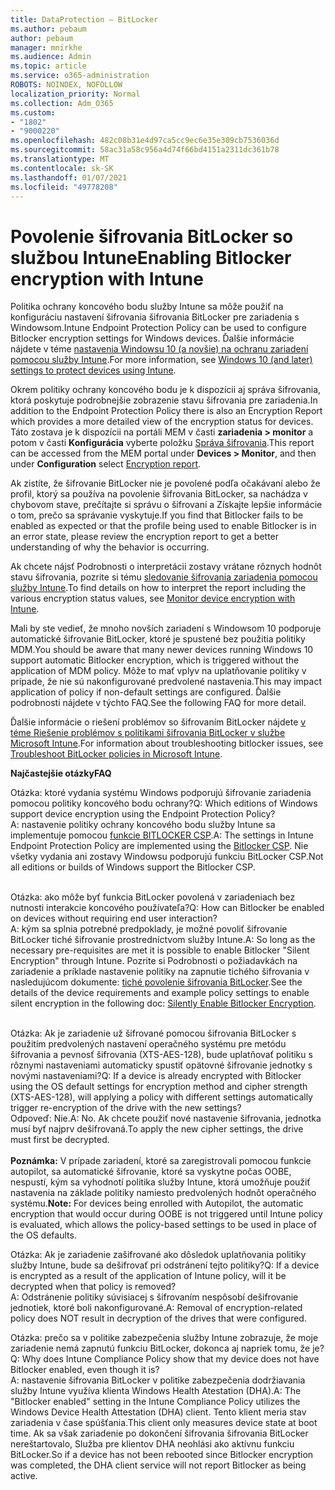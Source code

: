 ```yaml
---
title: DataProtection – BitLocker
ms.author: pebaum
author: pebaum
manager: mnirkhe
ms.audience: Admin
ms.topic: article
ms.service: o365-administration
ROBOTS: NOINDEX, NOFOLLOW
localization_priority: Normal
ms.collection: Adm_O365
ms.custom:
- "1802"
- "9000220"
ms.openlocfilehash: 482c08b31e4d97ca5cc9ec6e35e309cb7536036d
ms.sourcegitcommit: 58ac31a58c956a4d74f66bd4151a2311dc361b78
ms.translationtype: MT
ms.contentlocale: sk-SK
ms.lasthandoff: 01/07/2021
ms.locfileid: "49778208"
---
```

# <a name="enabling-bitlocker-encryption-with-intune"></a><span data-ttu-id="8c042-102">Povolenie šifrovania BitLocker so službou Intune</span><span class="sxs-lookup"><span data-stu-id="8c042-102">Enabling Bitlocker encryption with Intune</span></span>

<span data-ttu-id="8c042-103">Politika ochrany koncového bodu služby Intune sa môže použiť na konfiguráciu nastavení šifrovania šifrovania BitLocker pre zariadenia s Windowsom.</span><span class="sxs-lookup"><span data-stu-id="8c042-103">Intune Endpoint Protection Policy can be used to configure Bitlocker encryption settings for Windows devices.</span></span> <span data-ttu-id="8c042-104">Ďalšie informácie nájdete v téme [nastavenia Windowsu 10 (a novšie) na ochranu zariadení pomocou služby Intune](https://docs.microsoft.com/intune/endpoint-protection-windows-10#windows-encryption).</span><span class="sxs-lookup"><span data-stu-id="8c042-104">For more information, see [Windows 10 (and later) settings to protect devices using Intune](https://docs.microsoft.com/intune/endpoint-protection-windows-10#windows-encryption).</span></span>

<span data-ttu-id="8c042-105">Okrem politiky ochrany koncového bodu je k dispozícii aj správa šifrovania, ktorá poskytuje podrobnejšie zobrazenie stavu šifrovania pre zariadenia.</span><span class="sxs-lookup"><span data-stu-id="8c042-105">In addition to the Endpoint Protection Policy there is also an Encryption Report which provides a more detailed view of the encryption status for devices.</span></span> <span data-ttu-id="8c042-106">Táto zostava je k dispozícii na portáli MEM v časti **zariadenia > monitor** a potom v časti **Konfigurácia** vyberte položku [Správa šifrovania](https://endpoint.microsoft.com/#blade/Microsoft_Intune_DeviceSettings/DevicesMonitorMenu/encryptionReport).</span><span class="sxs-lookup"><span data-stu-id="8c042-106">This report can be accessed from the MEM portal under **Devices > Monitor**, and then under **Configuration** select [Encryption report](https://endpoint.microsoft.com/#blade/Microsoft_Intune_DeviceSettings/DevicesMonitorMenu/encryptionReport).</span></span>

<span data-ttu-id="8c042-107">Ak zistíte, že šifrovanie BitLocker nie je povolené podľa očakávaní alebo že profil, ktorý sa používa na povolenie šifrovania BitLocker, sa nachádza v chybovom stave, prečítajte si správu o šifrovaní a Získajte lepšie informácie o tom, prečo sa správanie vyskytuje.</span><span class="sxs-lookup"><span data-stu-id="8c042-107">If you find that Bitlocker fails to be enabled as expected or that the profile being used to enable Bitlocker is in an error state, please review the encryption report to get a better understanding of why the behavior is occurring.</span></span>

<span data-ttu-id="8c042-108">Ak chcete nájsť Podrobnosti o interpretácii zostavy vrátane rôznych hodnôt stavu šifrovania, pozrite si tému [sledovanie šifrovania zariadenia pomocou služby Intune](https://docs.microsoft.com/mem/intune/protect/encryption-monitor).</span><span class="sxs-lookup"><span data-stu-id="8c042-108">To find details on how to interpret the report including the various encryption status values, see [Monitor device encryption with Intune](https://docs.microsoft.com/mem/intune/protect/encryption-monitor).</span></span>

<span data-ttu-id="8c042-109">Mali by ste vedieť, že mnoho novších zariadení s Windowsom 10 podporuje automatické šifrovanie BitLocker, ktoré je spustené bez použitia politiky MDM.</span><span class="sxs-lookup"><span data-stu-id="8c042-109">You should be aware that many newer devices running Windows 10 support automatic Bitlocker encryption, which is triggered without the application of MDM policy.</span></span> <span data-ttu-id="8c042-110">Môže to mať vplyv na uplatňovanie politiky v prípade, že nie sú nakonfigurované predvolené nastavenia.</span><span class="sxs-lookup"><span data-stu-id="8c042-110">This may impact application of policy if non-default settings are configured.</span></span> <span data-ttu-id="8c042-111">Ďalšie podrobnosti nájdete v týchto FAQ.</span><span class="sxs-lookup"><span data-stu-id="8c042-111">See the following FAQ for more detail.</span></span>

<span data-ttu-id="8c042-112">Ďalšie informácie o riešení problémov so šifrovaním BitLocker nájdete [v téme Riešenie problémov s politikami šifrovania BitLocker v službe Microsoft Intune](https://docs.microsoft.com/intune/protect/troubleshoot-bitlocker-policies).</span><span class="sxs-lookup"><span data-stu-id="8c042-112">For information about troubleshooting bitlocker issues, see [Troubleshoot BitLocker policies in Microsoft Intune](https://docs.microsoft.com/intune/protect/troubleshoot-bitlocker-policies).</span></span>
 
 
<span data-ttu-id="8c042-113">**Najčastejšie otázky**</span><span class="sxs-lookup"><span data-stu-id="8c042-113">**FAQ**</span></span>

<span data-ttu-id="8c042-114">Otázka: ktoré vydania systému Windows podporujú šifrovanie zariadenia pomocou politiky koncového bodu ochrany?</span><span class="sxs-lookup"><span data-stu-id="8c042-114">Q: Which editions of Windows support device encryption using the Endpoint Protection Policy?</span></span><br>
<span data-ttu-id="8c042-115">A: nastavenie politiky ochrany koncového bodu služby Intune sa implementuje pomocou [funkcie BITLOCKER CSP](https://docs.microsoft.com/windows/client-management/mdm/bitlocker-csp).</span><span class="sxs-lookup"><span data-stu-id="8c042-115">A: The settings in Intune Endpoint Protection Policy are implemented using the [Bitlocker CSP](https://docs.microsoft.com/windows/client-management/mdm/bitlocker-csp).</span></span> <span data-ttu-id="8c042-116">Nie všetky vydania ani zostavy Windowsu podporujú funkciu BitLocker CSP.</span><span class="sxs-lookup"><span data-stu-id="8c042-116">Not all editions or builds of Windows support the Bitlocker CSP.</span></span> <br><br>

<span data-ttu-id="8c042-117">Otázka: ako môže byť funkcia BitLocker povolená v zariadeniach bez nutnosti interakcie koncového používateľa?</span><span class="sxs-lookup"><span data-stu-id="8c042-117">Q: How can Bitlocker be enabled on devices without requiring end user interaction?</span></span><br>
<span data-ttu-id="8c042-118">A: kým sa splnia potrebné predpoklady, je možné povoliť šifrovanie BitLocker tiché šifrovanie prostredníctvom služby Intune.</span><span class="sxs-lookup"><span data-stu-id="8c042-118">A: So long as the necessary pre-requisites are met it is possible to enable Bitlocker "Silent Encryption" through Intune.</span></span> <span data-ttu-id="8c042-119">Pozrite si Podrobnosti o požiadavkách na zariadenie a príklade nastavenie politiky na zapnutie tichého šifrovania v nasledujúcom dokumente: [tiché povolenie šifrovania BitLocker](https://docs.microsoft.com/mem/intune/protect/encrypt-devices#silently-enable-bitlocker-on-devices).</span><span class="sxs-lookup"><span data-stu-id="8c042-119">See the details of the device requirements and example policy settings to enable silent encryption in the following doc: [Silently Enable Bitlocker Encryption](https://docs.microsoft.com/mem/intune/protect/encrypt-devices#silently-enable-bitlocker-on-devices).</span></span> <br><br>

<span data-ttu-id="8c042-120">Otázka: Ak je zariadenie už šifrované pomocou šifrovania BitLocker s použitím predvolených nastavení operačného systému pre metódu šifrovania a pevnosť šifrovania (XTS-AES-128), bude uplatňovať politiku s rôznymi nastaveniami automaticky spustiť opätovné šifrovanie jednotky s novými nastaveniami?</span><span class="sxs-lookup"><span data-stu-id="8c042-120">Q: If a device is already encrypted with Bitlocker using the OS default settings for encryption method and cipher strength (XTS-AES-128), will applying a policy with different settings automatically trigger re-encryption of the drive with the new settings?</span></span><br>
<span data-ttu-id="8c042-121">Odpoveď: Nie.</span><span class="sxs-lookup"><span data-stu-id="8c042-121">A: No.</span></span> <span data-ttu-id="8c042-122">Ak chcete použiť nové nastavenie šifrovania, jednotka musí byť najprv dešifrovaná.</span><span class="sxs-lookup"><span data-stu-id="8c042-122">To apply the new cipher settings, the drive must first be decrypted.</span></span><br><br>
<span data-ttu-id="8c042-123">**Poznámka:** V prípade zariadení, ktoré sa zaregistrovali pomocou funkcie autopilot, sa automatické šifrovanie, ktoré sa vyskytne počas OOBE, nespustí, kým sa vyhodnotí politika služby Intune, ktorá umožňuje použiť nastavenia na základe politiky namiesto predvolených hodnôt operačného systému.</span><span class="sxs-lookup"><span data-stu-id="8c042-123">**Note:** For devices being enrolled with Autopilot, the automatic encryption that would occur during OOBE is not triggered until Intune policy is evaluated, which allows the policy-based settings to be used in place of the OS defaults.</span></span>
 
<span data-ttu-id="8c042-124">Otázka: Ak je zariadenie zašifrované ako dôsledok uplatňovania politiky služby Intune, bude sa dešifrovať pri odstránení tejto politiky?</span><span class="sxs-lookup"><span data-stu-id="8c042-124">Q: If a device is encrypted as a result of the  application of Intune policy, will it be decrypted when that policy is removed?</span></span><br>
<span data-ttu-id="8c042-125">A: Odstránenie politiky súvisiacej s šifrovaním nespôsobí dešifrovanie jednotiek, ktoré boli nakonfigurované.</span><span class="sxs-lookup"><span data-stu-id="8c042-125">A: Removal of encryption-related policy does NOT result in decryption of the drives that were configured.</span></span>
 
<span data-ttu-id="8c042-126">Otázka: prečo sa v politike zabezpečenia služby Intune zobrazuje, že moje zariadenie nemá zapnutú funkciu BitLocker, dokonca aj napriek tomu, že je?</span><span class="sxs-lookup"><span data-stu-id="8c042-126">Q: Why does Intune Compliance Policy show that my device does not have Bitlocker enabled, even though it is?</span></span><br>
<span data-ttu-id="8c042-127">A: nastavenie šifrovania BitLocker v politike zabezpečenia dodržiavania služby Intune využíva klienta Windows Health Atestation (DHA).</span><span class="sxs-lookup"><span data-stu-id="8c042-127">A: The "Bitlocker enabled" setting in the Intune Compliance Policy utilizes the Windows Device Health Attestation  (DHA) client.</span></span> <span data-ttu-id="8c042-128">Tento klient meria stav zariadenia v čase spúšťania.</span><span class="sxs-lookup"><span data-stu-id="8c042-128">This client only measures device state at boot time.</span></span> <span data-ttu-id="8c042-129">Ak sa však zariadenie po dokončení šifrovania šifrovania BitLocker nereštartovalo, Služba pre klientov DHA neohlási ako aktívnu funkciu BitLocker.</span><span class="sxs-lookup"><span data-stu-id="8c042-129">So if a device has not been rebooted since Bitlocker encryption was completed, the DHA client service will not report Bitlocker as being active.</span></span>
 
 